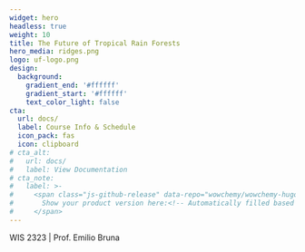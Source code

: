 ```yaml
---
widget: hero
headless: true
weight: 10
title: The Future of Tropical Rain Forests
hero_media: ridges.png
logo: uf-logo.png
design:
  background:
    gradient_end: '#ffffff'
    gradient_start: '#ffffff'
    text_color_light: false
cta:
  url: docs/
  label: Course Info & Schedule
  icon_pack: fas
  icon: clipboard
# cta_alt:
#   url: docs/
#   label: View Documentation
# cta_note:
#   label: >-
#     <span class="js-github-release" data-repo="wowchemy/wowchemy-hugo-modules">
#       Show your product version here:<!-- Automatically filled based on data-repo value -->
#     </span>
---
```

 WIS 2323 | Prof. Emilio Bruna
